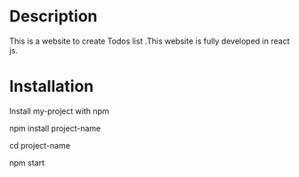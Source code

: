 # Description
This is a website  to create Todos list .This website is fully developed in react js.

# Installation
Install my-project with npm

npm install project-name 

cd project-name

npm start
